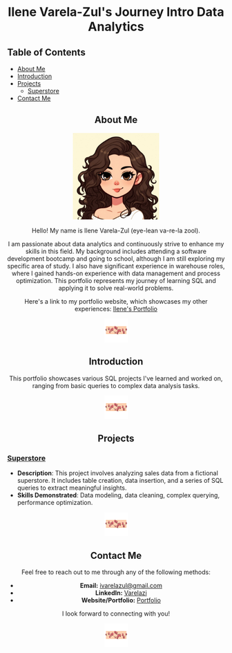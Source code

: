 
<div align="center">

# Ilene Varela-Zul's Journey Intro Data Analytics

</div>

## Table of Contents
- [About Me](#about-me)
- [Introduction](#introduction)
- [Projects](#projects)
    - [Superstore](#superstore-project)
- [Contact Me](#contact-me)

<div align="center">

## About Me

<img src="./images/cartoonimage.jpeg" alt="Ilene Varela-Zul" width="200" height="200"/>

Hello! My name is Ilene Varela-Zul (eye-lean va-re-la zool).

I am passionate about data analytics and continuously strive to enhance my skills in this field. My background includes attending a software development bootcamp and going to school, although I am still exploring my specific area of study. I also have significant experience in warehouse roles, where I gained hands-on experience with data management and process optimization. This portfolio represents my journey of learning SQL and applying it to solve real-world problems.

Here's a link to my portfolio website, which showcases my other experiences: [Ilene's Portfolio](https://ilenes-portfolio.onrender.com/)

<img src="./images/flowerborder.png" alt="Flower Border" width="55" height="55"/>

## Introduction 
This portfolio showcases various SQL projects I've learned and worked on, ranging from basic queries to complex data analysis tasks.

<img src="./images/flowerborder.png" alt="Flower Border" width="55" height="55"/>

</div>

<div align="center">

## Projects

</div>

### [Superstore](https://github.com/Varelazi/SQL/blob/main/Superstore)
  - **Description**: This project involves analyzing sales data from a fictional superstore. It includes table creation, data insertion, and a series of SQL queries to extract meaningful insights.
  - **Skills Demonstrated**: Data modeling, data cleaning, complex querying, performance optimization.

<div align="center">

<img src="./images/flowerborder.png" alt="Flower Border" width="55" height="55"/>

</div>

<div align="center">

## Contact Me

Feel free to reach out to me through any of the following methods:

- **Email:** [ivarelazul@gmail.com](mailto:ivarelazul@gmail.com)
- **LinkedIn:** [Varelazi](https://www.linkedin.com/in/varelazi/)
- **Website/Portfolio:** [Portfolio](https://ilenes-portfolio.onrender.com/)

I look forward to connecting with you!

<img src="./images/flowerborder.png" alt="Flower Border" width="55" height="55"/>

</div>